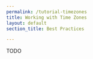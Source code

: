 ```yaml
---
permalink: /tutorial-timezones
title: Working with Time Zones
layout: default
section_title: Best Practices

---
```


TODO